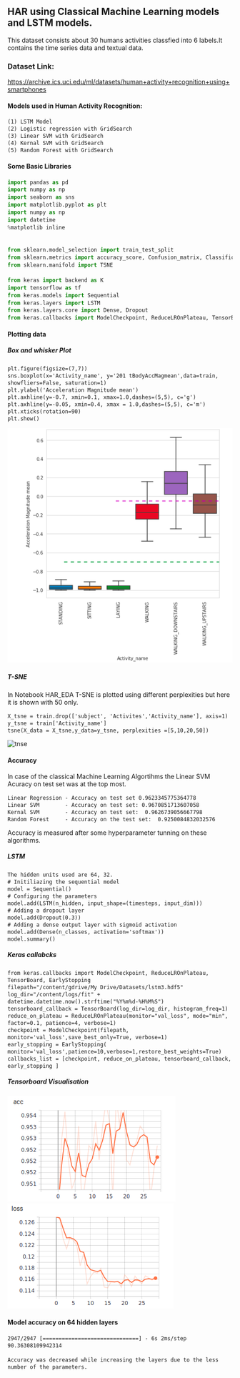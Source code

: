 ## HAR using Classical Machine Learning models and LSTM models.
This dataset consists about 30 humans activities classfied into 6 labels.It contains the time series data and textual data.
### Dataset Link:
https://archive.ics.uci.edu/ml/datasets/human+activity+recognition+using+smartphones<br>
#### Models used in Human Activity Recognition:
```
(1) LSTM Model
(2) Logistic regression with GridSearch
(3) Linear SVM with GridSearch
(4) Kernal SVM with GridSearch
(5) Random Forest with GridSearch
```
#### Some Basic Libraries
``` python
import pandas as pd
import numpy as np
import seaborn as sns
import matplotlib.pyplot as plt
import numpy as np
import datetime
%matplotlib inline


from sklearn.model_selection import train_test_split
from sklearn.metrics import accuracy_score, Confusion_matrix, Classification_report
from sklearn.manifold import TSNE

from keras import backend as K
import tensorflow as tf
from keras.models import Sequential
from keras.layers import LSTM
from keras.layers.core import Dense, Dropout
from keras.callbacks import ModelCheckpoint, ReduceLROnPlateau, TensorBoard

```
#### Plotting data
##### Box and whisker Plot
```
plt.figure(figsize=(7,7))
sns.boxplot(x='Activity_name', y='201 tBodyAccMagmean',data=train, showfliers=False, saturation=1)
plt.ylabel('Acceleration Magnitude mean')
plt.axhline(y=-0.7, xmin=0.1, xmax=1.0,dashes=(5,5), c='g')
plt.axhline(y=-0.05, xmin=0.4, xmax = 1.0,dashes=(5,5), c='m')
plt.xticks(rotation=90)
plt.show()
```
![count_plot](boxplot.png)
##### T-SNE
In Notebook HAR_EDA T-SNE is plotted using different perplexities but here it is shown with 50 only.
```
X_tsne = train.drop(['subject', 'Activites','Activity_name'], axis=1)
y_tsne = train['Activity_name']
tsne(X_data = X_tsne,y_data=y_tsne, perplexities =[5,10,20,50])
```
![tnse](tnse.png)
#### Accuracy
In case of the classical Machine Learning Algortihms the Linear SVM Acuracy on test set was at the top most.
```
Linear Regression - Accuracy on test set 0.9623345775364778
Linear SVM        - Accuracy on test set: 0.9670851713607058
Kernal SVM        - Accuracy on test set:  0.9626739056667798
Random Forest     - Accuracy on the test set:  0.9250084832032576
```
Accuracy is measured after some hyperparameter tunning on these algorithms.

##### LSTM
```
The hidden units used are 64, 32.
# Initiliazing the sequential model
model = Sequential()
# Configuring the parameters
model.add(LSTM(n_hidden, input_shape=(timesteps, input_dim)))
# Adding a dropout layer
model.add(Dropout(0.3))
# Adding a dense output layer with sigmoid activation
model.add(Dense(n_classes, activation='softmax'))
model.summary()
```
##### Keras callabcks
```
from keras.callbacks import ModelCheckpoint, ReduceLROnPlateau, TensorBoard, EarlyStopping
filepath="/content/gdrive/My Drive/Datasets/lstm3.hdf5"
log_dir="/content/logs/fit" + datetime.datetime.now().strftime("%Y%m%d-%H%M%S")
tensorboard_callback = TensorBoard(log_dir=log_dir, histogram_freq=1)
reduce_on_plateau = ReduceLROnPlateau(monitor="val_loss", mode="min", factor=0.1, patience=4, verbose=1)
checkpoint = ModelCheckpoint(filepath, monitor='val_loss',save_best_only=True, verbose=1)
early_stopping = EarlyStopping( monitor='val_loss',patience=10,verbose=1,restore_best_weights=True)
callbacks_list = [checkpoint, reduce_on_plateau, tensorboard_callback, early_stopping ]
```
##### Tensorboard Visualisation
![acc](acc.png)
![loss](loss.png)

#### Model accuracy on 64 hidden layers
```
2947/2947 [==============================] - 6s 2ms/step
90.36308109942314

Accuracy was decreased while increasing the layers due to the less number of the parameters.
```
